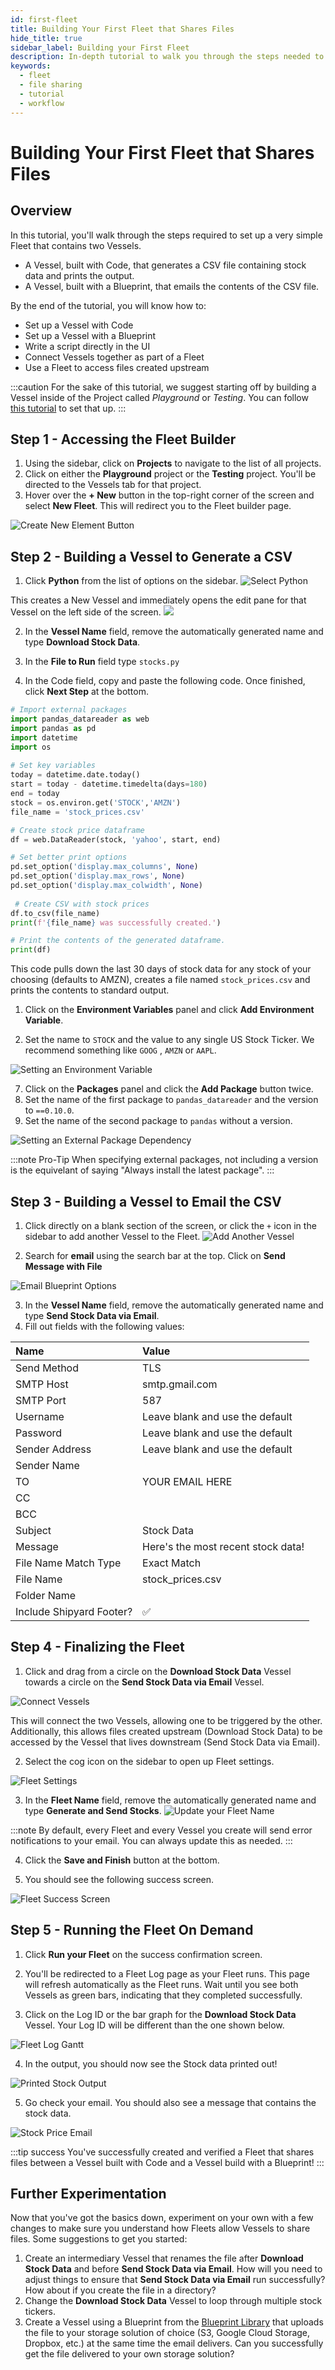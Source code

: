 ```yaml
---
id: first-fleet
title: Building Your First Fleet that Shares Files
hide_title: true
sidebar_label: Building your First Fleet
description: In-depth tutorial to walk you through the steps needed to set your first Fleet that shares files.
keywords:
  - fleet
  - file sharing
  - tutorial
  - workflow
---
```


# Building Your First Fleet that Shares Files

## Overview

In this tutorial, you'll walk through the steps required to set up a very simple Fleet that contains two Vessels.

* A Vessel, built with Code, that generates a CSV file containing stock data and prints the output.
* A Vessel, built with a Blueprint, that emails the contents of the CSV file. 

By the end of the tutorial, you will know how to:

* Set up a Vessel with Code
* Set up a Vessel with a Blueprint
* Write a script directly in the UI
* Connect Vessels together as part of a Fleet
* Use a Fleet to access files created upstream

:::caution
For the sake of this tutorial, we suggest starting off by building a Vessel inside of the Project called *Playground* or *Testing*. You can follow [this tutorial](first-project.md) to set that up.
:::

## Step 1 - Accessing the Fleet Builder

1. Using the sidebar, click on **Projects** to navigate to the list of all projects.
2. Click on either the **Playground** project or the **Testing** project. You'll be directed to the Vessels tab for that project.
3. Hover over the **+ New** button in the top-right corner of the screen and select **New Fleet**. This will redirect you to the Fleet builder page. 

![Create New Element Button](../.gitbook/assets/image_122.png)

## Step 2 - Building a Vessel to Generate a CSV

1. Click **Python** from the list of options on the sidebar. 
![Select Python](../.gitbook/assets/shipyard_2022_01_11_17_14_24.png)

This creates a New Vessel and immediately opens the edit pane for that Vessel on the left side of the screen.
![](../.gitbook/assets/shipyard_2022_01_11_17_17_29.png)

2. In the **Vessel Name** field, remove the automatically generated name and type **Download Stock Data**. 

3. In the **File to Run** field type `stocks.py`

4. In the Code field, copy and paste the following code. Once finished, click **Next Step** at the bottom.

```python title="stocks.py"
# Import external packages
import pandas_datareader as web
import pandas as pd
import datetime
import os
 
# Set key variables
today = datetime.date.today()  
start = today - datetime.timedelta(days=180)
end = today
stock = os.environ.get('STOCK','AMZN')
file_name = 'stock_prices.csv'

# Create stock price dataframe
df = web.DataReader(stock, 'yahoo', start, end)

# Set better print options
pd.set_option('display.max_columns', None)
pd.set_option('display.max_rows', None)
pd.set_option('display.max_colwidth', None)
 
 # Create CSV with stock prices
df.to_csv(file_name)
print(f'{file_name} was successfully created.')

# Print the contents of the generated dataframe.
print(df)
```

This code pulls down the last 30 days of stock data for any stock of your choosing (defaults to AMZN), creates a file named `stock_prices.csv` and prints the contents to standard output.  

1. Click on the **Environment Variables** panel and click **Add Environment Variable**.
   
2.  Set the name to `STOCK` and the value to any single US Stock Ticker. We recommend something like `GOOG` , `AMZN` or `AAPL`.

![Setting an Environment Variable](../.gitbook/assets/shipyard_2022_01_11_17_24_18.png)

7.  Click on the **Packages** panel and click the **Add Package** button twice.
8.  Set the name of the first package to  `pandas_datareader` and the version to `==0.10.0`.
9.  Set the name of the second package to `pandas` without a version.

![Setting an External Package Dependency](../.gitbook/assets/shipyard_2022_01_11_17_29_59.png)

:::note Pro-Tip
When specifying external packages, not including a version is the equivelant of saying "Always install the latest package".
:::

## Step 3 - Building a Vessel to Email the CSV

1. Click directly on a blank section of the screen, or click the `+` icon in the sidebar to add another Vessel to the Fleet.
![Add Another Vessel](../.gitbook/assets/shipyard_2022_01_11_17_32_41.png)

2. Search for **email** using the search bar at the top. Click on **Send Message with File**

![Email Blueprint Options](../.gitbook/assets/shipyard_2022_01_11_17_35_14.png)

3. In the **Vessel Name** field, remove the automatically generated name and type **Send Stock Data via Email**.
4. Fill out fields with the following values:

| Name | Value |
|:---|:---|
| Send Method | TLS |
| SMTP Host | smtp.gmail.com|
| SMTP Port |587 |
| Username | Leave blank and use the default |
| Password | Leave blank and use the default |
| Sender Address | Leave blank and use the default |
| Sender Name | |
| TO | YOUR EMAIL HERE |
| CC | |
| BCC | |
| Subject | Stock Data |
| Message | Here's the most recent stock data! |
| File Name Match Type | Exact Match|
| File Name | stock_prices.csv |
| Folder Name | |
| Include Shipyard Footer? | ✅|

## Step 4 - Finalizing the Fleet
1. Click and drag from a circle on the **Download Stock Data** Vessel towards a circle on the **Send Stock Data via Email** Vessel. 

![Connect Vessels](../.gitbook/assets/connect_vessels.gif)

This will connect the two Vessels, allowing one to be triggered by the other. Additionally, this allows files created upstream (Download Stock Data) to be accessed by the Vessel that lives downstream (Send Stock Data via Email).

2. Select the cog icon on the sidebar to open up Fleet settings.

![Fleet Settings](../.gitbook/assets/shipyard_2022_01_11_17_58_36.png)

3. In the **Fleet Name** field, remove the automatically generated name and type **Generate and Send Stocks**.
![Update your Fleet Name](../.gitbook/assets/shipyard_2022_01_11_17_59_45.png)


:::note
By default, every Fleet and every Vessel you create will send error notifications to your email. You can always update this as needed.
:::

4. Click the **Save and Finish** button at the bottom.

5. You should see the following success screen.

![Fleet Success Screen](../.gitbook/assets/successful_fleet.png)

## Step 5 - Running the Fleet On Demand

1. Click **Run your Fleet** on the success confirmation screen.

2. You'll be redirected to a Fleet Log page as your Fleet runs. This page will refresh automatically as the Fleet runs. Wait until you see both Vessels as green bars, indicating that they completed successfully.

3. Click on the Log ID or the bar graph for the **Download Stock Data** Vessel. Your Log ID will be different than the one shown below.

![Fleet Log Gantt](../.gitbook/assets/shipyard_2022_01_12_12_56_54.png)

4. In the output, you should now see the Stock data printed out! 

![Printed Stock Output](../.gitbook/assets/shipyard_2022_01_12_12_57_50.png)

5. Go check your email. You should also see a message that contains the stock data.

![Stock Price Email](../.gitbook/assets/shipyard_2022_01_12_12_58_40.png)

:::tip success
You've successfully created and verified a Fleet that shares files between a Vessel built with Code and a Vessel build with a Blueprint!
:::

## Further Experimentation

Now that you've got the basics down, experiment on your own with a few changes to make sure you understand how Fleets allow Vessels to share files. Some suggestions to get you started:

1. Create an intermediary Vessel that renames the file after **Download Stock Data** and before **Send Stock Data via Email**. How will you need to adjust things to ensure that **Send Stock Data via Email** run successfully? How about if you create the file in a directory? 
2. Change the **Download Stock Data** Vessel to loop through multiple stock tickers.
3. Create a Vessel using a Blueprint from the [Blueprint Library](../reference/blueprint-library/blueprint-library-overview.md) that uploads the file to your storage solution of choice \(S3, Google Cloud Storage, Dropbox, etc.\) at the same time the email delivers. Can you successfully get the file delivered to your own storage solution?




